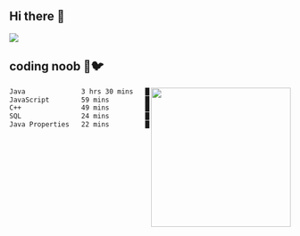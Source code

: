 ## Hi there 👋

<!--
**IZSSERAFIM/IZSSERAFIM** is a ✨ _special_ ✨ repository because its `README.md` (this file) appears on your GitHub profile.

Here are some ideas to get you started:

- 🔭 I’m currently working on ...
- 🌱 I’m currently learning ...
- 👯 I’m looking to collaborate on ...
- 🤔 I’m looking for help with ...
- 💬 Ask me about ...
- 📫 How to reach me: ...
- 😄 Pronouns: ...
- ⚡ Fun fact: ...
-->

![](https://pixel-profile.vercel.app/api/github-stats?username=IZSSERAFIM&screen_effect=true&theme=rainbow)

<!--
[![IZSSERAFIM's GitHub stats](https://github-readme-stats-omega-one-96.vercel.app/api?username=IZSSERAFIM&show_icons=true&theme=radical)](https://github.com/anuraghazra/github-readme-stats)
[![Top Langs](https://github-readme-stats-omega-one-96.vercel.app/api/top-langs/?username=IZSSERAFIM&layout=compact)](https://github.com/anuraghazra/github-readme-stats)
-->
## coding noob 🥬🐦

<img src="https://github-readme-stats-omega-one-96.vercel.app/api/top-langs/?username=IZSSERAFIM&layout=compact&langs_count=6" width="250" align="right"/>

<!--START_SECTION:waka-->

```txt
Java              3 hrs 30 mins   ████████████▓░░░░░░░░░░░░   50.59 %
JavaScript        59 mins         ███▓░░░░░░░░░░░░░░░░░░░░░   14.33 %
C++               49 mins         ███░░░░░░░░░░░░░░░░░░░░░░   11.83 %
SQL               24 mins         █▒░░░░░░░░░░░░░░░░░░░░░░░   05.96 %
Java Properties   22 mins         █▒░░░░░░░░░░░░░░░░░░░░░░░   05.40 %
```

<!--END_SECTION:waka-->
